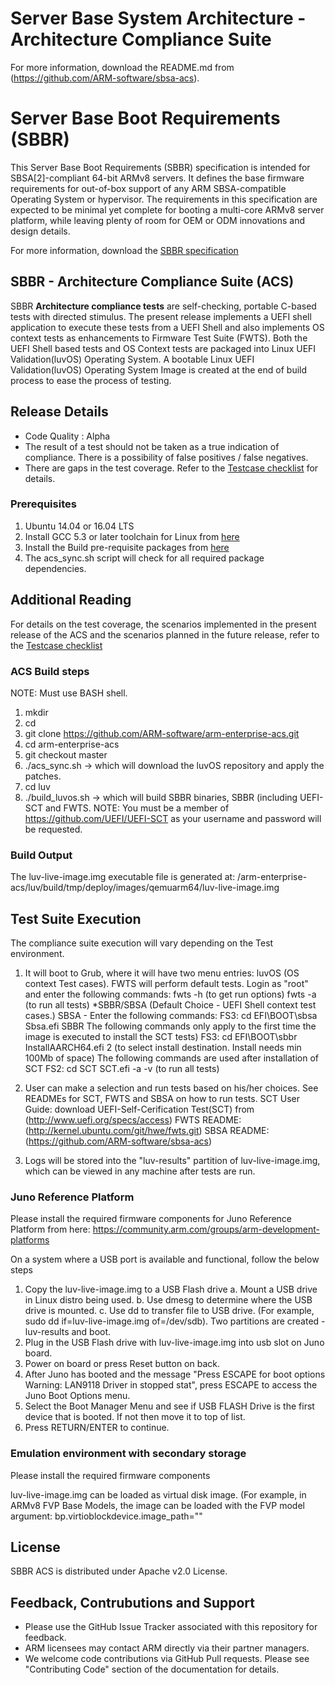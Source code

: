 
# Server Base System Architecture - Architecture Compliance Suite
For more information, download the README.md from (https://github.com/ARM-software/sbsa-acs).

# Server Base Boot Requirements (SBBR)
This Server Base Boot Requirements (SBBR) specification is intended for SBSA[2]-compliant 64-bit ARMv8 servers. It defines the base firmware requirements for out-of-box support of any ARM SBSA-compatible Operating System or hypervisor. The requirements in this specification are expected to be minimal yet complete for booting a multi-core ARMv8 server platform, while leaving plenty of room for OEM or ODM innovations and design details.

For more information, download the [SBBR specification](http://infocenter.arm.com/help/index.jsp?topic=/com.arm.doc.den0044b/index.html)


## SBBR - Architecture Compliance Suite (ACS)

SBBR **Architecture compliance tests** are self-checking, portable C-based tests with directed stimulus.
The present release implements a UEFI shell application to execute these tests from a UEFI Shell and also implements OS context tests as enhancements to Firmware Test Suite (FWTS).
Both the UEFI Shell based tests and OS Context tests are packaged into Linux UEFI Validation(luvOS) Operating System.
A bootable Linux UEFI Validation(luvOS) Operating System Image is created at the end of build process to ease the process of testing.


## Release Details
 - Code Quality  : Alpha
 - The result of a test should not be taken as a true indication of compliance. There is a possibility of false positives / false negatives.
 - There are gaps in the test coverage. Refer to the [Testcase checklist](docs/testcase-checklist.md) for details.


### Prerequisites

1. Ubuntu 14.04 or 16.04 LTS
2. Install GCC 5.3 or later toolchain for Linux from [here](https://releases.linaro.org/components/toolchain/binaries/)
3. Install the Build pre-requisite packages from [here](https://community.arm.com/docs/DOC-10804)
4. The acs_sync.sh script will check for all required package dependencies.

## Additional Reading
For details on the test coverage, the scenarios implemented in the present release of the ACS and the scenarios planned in the future release, refer to the [Testcase checklist](docs/testcase-checklist.md)

### ACS Build steps

NOTE: Must use BASH shell.

1.  mkdir <container>
2.  cd <container>
3.  git clone https://github.com/ARM-software/arm-enterprise-acs.git
4.  cd arm-enterprise-acs
5.  git checkout master
3.  ./acs_sync.sh -> which will download the luvOS repository and apply the patches.
4.  cd luv
5.  ./build_luvos.sh -> which will build SBBR binaries, SBBR (including UEFI-SCT and FWTS. NOTE: You must be a member of  https://github.com/UEFI/UEFI-SCT as your username and password will be requested.

### Build Output

The luv-live-image.img executable file is generated at:
<container>/arm-enterprise-acs/luv/build/tmp/deploy/images/qemuarm64/luv-live-image.img



## Test Suite Execution

The compliance suite execution will vary depending on the Test environment.

1. It will boot to Grub, where it will have two menu entries:
     luvOS (OS context Test cases).
       FWTS will perform default tests.
       Login as "root" and enter the following commands:
         fwts -h (to get run options)
         fwts -a (to run all tests)
     *SBBR/SBSA (Default Choice - UEFI Shell context test cases.)
       SBSA - Enter the following commands:
         FS3:
         cd EFI\BOOT\sbsa
         Sbsa.efi
       SBBR
         The following commands only apply to the first time the image is executed to install the SCT tests)
           FS3:
           cd EFI\BOOT\sbbr
           InstallAARCH64.efi
           2 (to select install destination. Install needs min 100Mb of space)
         The following commands are used after installation of SCT
           FS2:
           cd SCT
           SCT.efi -a -v (to run all tests)
2. User can make a selection and run tests based on his/her choices. See READMEs for SCT, FWTS and SBSA on how to run tests.
   SCT User Guide: download UEFI-Self-Cerification Test(SCT) from (http://www.uefi.org/specs/access)
   FWTS README: (http://kernel.ubuntu.com/git/hwe/fwts.git)
   SBSA README: (https://github.com/ARM-software/sbsa-acs)

3. Logs will be stored into the "luv-results" partition of luv-live-image.img, which can be viewed in any machine after tests are run.


### Juno Reference Platform

Please install the required firmware components for Juno Reference Platform from here:
https://community.arm.com/groups/arm-development-platforms

On a system where a USB port is available and functional, follow the below steps

1. Copy the luv-live-image.img to a USB Flash drive
   a. Mount a USB drive in Linux distro being used.
   b. Use dmesg to determine where the USB drive is mounted.
   c. Use dd to transfer file to USB drive. (For example, sudo dd if=luv-live-image.img of=/dev/sdb). Two partitions are created - luv-results and boot.
2. Plug in the USB Flash drive with luv-live-image.img into usb slot on Juno board.
3. Power on board or press Reset button on back.
4. After Juno has booted and the message "Press ESCAPE for boot options Warning: LAN9118 Driver in stopped stat", press ESCAPE to access the Juno Boot Options menu.
5. Select the Boot Manager Menu and see if USB FLASH Drive is the first device that is booted. If not then move it to top of list.
6. Press RETURN/ENTER to continue.

### Emulation environment with secondary storage
Please install the required firmware components

luv-live-image.img can be loaded as virtual disk image. (For example, in ARMv8 FVP Base Models, the image can be loaded with the FVP model argument: 
bp.virtioblockdevice.image_path="<Path to luv-live-image.img>"


## License

SBBR ACS is distributed under Apache v2.0 License.


## Feedback, Contrubutions and Support

 - Please use the GitHub Issue Tracker associated with this repository for feedback.
 - ARM licensees may contact ARM directly via their partner managers.
 - We welcome code contributions via GitHub Pull requests. Please see "Contributing Code" section of the documentation for details.
